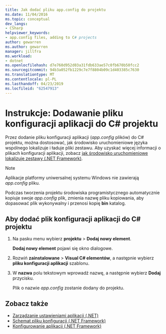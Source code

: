 ```yaml
---
title: Jak dodać pliku app.config do projektu
ms.date: 11/04/2016
ms.topic: conceptual
dev_langs:
- CSharp
helpviewer_keywords:
- app.config files, adding to C# projects
author: gewarren
ms.author: gewarren
manager: jillfra
ms.workload:
- dotnet
ms.openlocfilehash: d7e760d952d03a31fdb633ae57c0fb670b50fcc2
ms.sourcegitcommit: 94b3a052fb1229c7e7f8804b09c1d403385c7630
ms.translationtype: MT
ms.contentlocale: pl-PL
ms.lasthandoff: 04/23/2019
ms.locfileid: "62547913"
---
```

# <a name="how-to-add-an-application-configuration-file-to-a-c-project"></a>Instrukcje: Dodawanie pliku konfiguracji aplikacji do C# projektu

Przez dodanie pliku konfiguracji aplikacji (*app.config* plików) do C# projektu, można dostosować, jak środowisko uruchomieniowe języka wspólnego lokalizuje i ładuje pliki zestawu. Aby uzyskać więcej informacji o plikach konfiguracji aplikacji, zobacz [jak środowisko uruchomieniowe lokalizuje zestawy (.NET Framework)](/dotnet/framework/deployment/how-the-runtime-locates-assemblies).

> [!NOTE]
> Aplikacje platformy uniwersalnej systemu Windows nie zawierają *app.config* pliku.

Podczas tworzenia projektu środowiska programistycznego automatycznie kopiuje swoje *app.config* plik, zmienia nazwę pliku kopiowania, aby dopasować plik wykonywalny i przenosi kopię **bin** katalog.

## <a name="to-add-an-application-configuration-file-to-a-c-project"></a>Aby dodać plik konfiguracji aplikacji do C# projektu

1. Na pasku menu wybierz **projektu** > **Dodaj nowy element**.

     **Dodaj nowy element** pojawi się okno dialogowe.

1. Rozwiń **zainstalowane** > **Visual C# elementów**, a następnie wybierz **pliku konfiguracji aplikacji** szablonu.

1. W **nazwa** polu tekstowym wprowadź nazwę, a następnie wybierz **Dodaj** przycisku.

     Plik o nazwie *app.config* zostanie dodany do projektu.

## <a name="see-also"></a>Zobacz także

- [Zarządzanie ustawieniami aplikacji (.NET)](../ide/managing-application-settings-dotnet.md)
- [Schemat pliku konfiguracji (.NET Framework)](/dotnet/framework/configure-apps/file-schema/index)
- [Konfigurowanie aplikacji (.NET Framework)](/dotnet/framework/configure-apps/index)